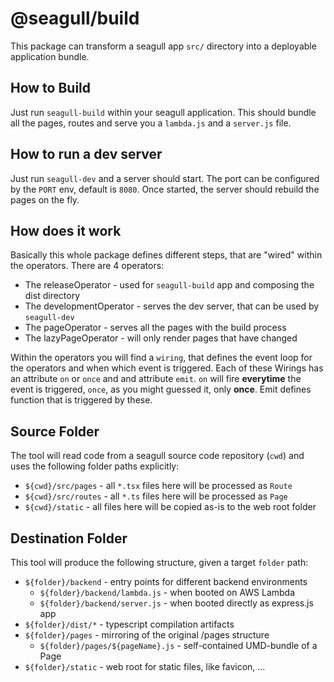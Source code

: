 # @seagull/build

This package can transform a seagull app `src/` directory into a deployable
application bundle.

## How to Build

Just run `seagull-build` within your seagull application. This should bundle all the pages, routes and serve you a `lambda.js` and a `server.js` file.

## How to run a dev server

Just run `seagull-dev` and a server should start. The port can be configured by the `PORT` env, default is `8080`. Once started, the server should rebuild the pages on the fly.

## How does it work

Basically this whole package defines different steps, that are "wired" within the operators. There are 4 operators:

- The releaseOperator - used for `seagull-build` app and composing the dist directory
- The developmentOperator - serves the dev server, that can be used by `seagull-dev`
- The pageOperator - serves all the pages with the build process
- The lazyPageOperator - will only render pages that have changed

Within the operators you will find a `wiring`, that defines the event loop for the operators and when which event is triggered. Each of these Wirings has an attribute `on` or `once` and and attribute `emit`. `on` will fire **everytime** the event is triggered, `once`, as you might guessed it, only **once**. Emit defines function that is triggered by these.

## Source Folder

The tool will read code from a seagull source code repository (`cwd`) and uses
the following folder paths explicitly:

- `${cwd}/src/pages` - all `*.tsx` files here will be processed as `Route`
- `${cwd}/src/routes` - all `*.ts` files here will be processed as `Page`
- `${cwd}/static` - all files here will be copied as-is to the web root folder

## Destination Folder

This tool will produce the following structure, given a target `folder` path:

- `${folder}/backend` - entry points for different backend environments
  - `${folder}/backend/lambda.js` - when booted on AWS Lambda
  - `${folder}/backend/server.js` - when booted directly as express.js app
- `${folder}/dist/*` - typescript compilation artifacts
- `${folder}/pages` - mirroring of the original /pages structure
  - `${folder}/pages/${pageName}.js` - self-contained UMD-bundle of a Page
- `${folder}/static` - web root for static files, like favicon, ...
